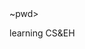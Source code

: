 

<!---
Cy-Django/Cy-Django is a ✨ special ✨ repository because its `README.md` (this file) appears on your GitHub profile.
You can click the Preview link to take a look at your changes.
--->~pwd>
learning CS&EH
